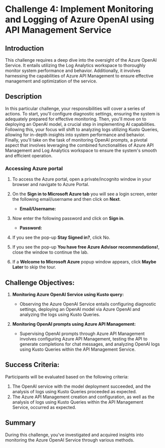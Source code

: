# Challenge 4: Implement Monitoring and Logging of Azure OpenAI using API Management Service

## Introduction

This challenge requires a deep dive into the oversight of the Azure OpenAI Service. It entails utilizing the Log Analytics workspace to thoroughly monitor system performance and behavior. Additionally, it involves harnessing the capabilities of Azure API Management to ensure effective management and optimization of the service.

## Description

In this particular challenge, your responsibilities will cover a series of actions. To start, you'll configure diagnostic settings, ensuring the system is adequately prepared for effective monitoring. Then, you'll move on to deploying an OpenAI model, a crucial step in implementing AI capabilities. Following this, your focus will shift to analyzing logs utilizing Kusto Queries, allowing for in-depth insights into system performance and behavior. Finally, you'll take on the task of monitoring OpenAI prompts, a pivotal aspect that involves leveraging the combined functionalities of Azure API Management and Log Analytics workspace to ensure the system's smooth and efficient operation.

### Accessing Azure portal

1. To access the Azure portal, open a private/incognito window in your browser and navigate to Azure Portal.

1. On the **Sign in to Microsoft Azure tab** you will see a login screen, enter the following email/username and then click on **Next**.

   - **Email/Username:** <inject key="AzureAdUserEmail"></inject>

1. Now enter the following password and click on **Sign in**.

   - **Password:** <inject key="AzureAdUserPassword"></inject>

1. If you see the pop-up **Stay Signed in?**, click No.

1. If you see the pop-up **You have free Azure Advisor recommendations!**, close the window to continue the lab.

1. If a **Welcome to Microsoft Azure** popup window appears, click **Maybe Later** to skip the tour.

## Challenge Objectives:

1. **Monitoring Azure OpenAI Service using Kusto query:**
   - Observing the Azure OpenAI Service entails configuring diagnostic settings, deploying an OpenAI model via Azure OpenAI and analyzing the logs using Kusto Queries.

2. **Monitoring OpenAI prompts using Azure API Management:**
   - Supervising OpenAI prompts through Azure API Management involves configuring Azure API Management, testing the API to generate completions for chat messages, and analyzing OpenAI logs using Kusto Queries within the API Management Service.
  
## Success Criteria:

Participants will be evaluated based on the following criteria:

1. The OpenAI service with the model deployment succeeded, and the analysis of logs using Kusto Queries proceeded as expected.
2. The Azure API Management creation and configuration, as well as the analysis of logs using Kusto Queries within the API Management Service, occurred as expected.

## Summary

During this challenge, you've investigated and acquired insights into monitoring the Azure OpenAI Service through various methods.
